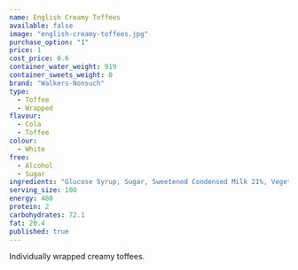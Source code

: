 ```yaml
---
name: English Creamy Toffees
available: false
image: "english-creamy-toffees.jpg"
purchase_option: "1"
price: 1
cost_price: 0.6
container_water_weight: 919
container_sweets_weight: 0
brand: "Walkers-Nonsuch"
type: 
  - Toffee
  - Wrapped
flavour: 
  - Cola
  - Toffee
colour: 
  - White
free: 
  - Alcohol
  - Sugar
ingredients: "Glucose Syrup, Sugar, Sweetened Condensed Milk 21%, Vegetable Oil (Palm Oil), Butter 4%, Salt, Molasses, Emulsifier (E471), Flavourings"
serving_size: 100
energy: 480
protein: 2
carbohydrates: 72.1
fat: 20.4
published: true
---
```

Individually wrapped creamy toffees.
